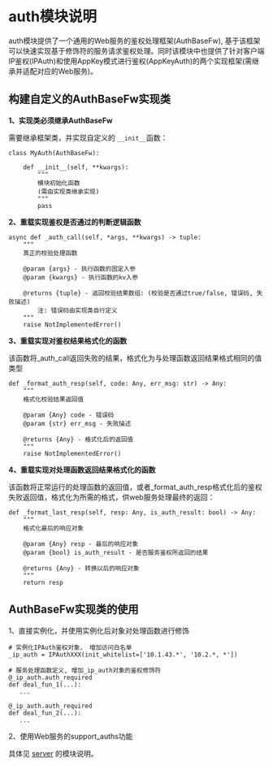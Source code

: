 # auth模块说明

auth模块提供了一个通用的Web服务的鉴权处理框架(AuthBaseFw), 基于该框架可以快速实现基于修饰符的服务请求鉴权处理。同时该模块中也提供了针对客户端IP鉴权(IPAuth)和使用AppKey模式进行鉴权(AppKeyAuth)的两个实现框架(需继承并适配对应的Web服务)。



## 构建自定义的AuthBaseFw实现类

**1、实现类必须继承AuthBaseFw**

需要继承框架类，并实现自定义的 `__init__`函数：

```
class MyAuth(AuthBaseFw):

    def __init__(self, **kwargs):
        """
        模块初始化函数
        (需由实现类继承实现)
        """
        pass
```



**2、重载实现鉴权是否通过的判断逻辑函数**

```
async def _auth_call(self, *args, **kwargs) -> tuple:
    """
    真正的校验处理函数

    @param {args} - 执行函数的固定入参
    @param {kwargs} - 执行函数的kv入参

    @returns {tuple} - 返回校验结果数组: (校验是否通过true/false, 错误码, 失败描述)
        注: 错误码由实现类自行定义
    """
    raise NotImplementedError()
```



**3、重载实现对鉴权结果格式化的函数**

该函数将_auth_call返回失败的结果，格式化为与处理函数返回结果格式相同的值类型

```
def _format_auth_resp(self, code: Any, err_msg: str) -> Any:
    """
    格式化校验结果返回值

    @param {Any} code - 错误码
    @param {str} err_msg - 失败描述

    @returns {Any} - 格式化后的返回值
    """
    raise NotImplementedError()
```



**4、重载实现对处理函数返回结果格式化的函数**

该函数将正常运行的处理函数的返回值，或者_format_auth_resp格式化后的鉴权失败返回值，格式化为所需的格式，供web服务处理最终的返回：

```
def _format_last_resp(self, resp: Any, is_auth_result: bool) -> Any:
    """
    格式化最后的响应对象

    @param {Any} resp - 最后的响应对象
    @param {bool} is_auth_result - 是否服务鉴权所返回的结果

    @returns {Any} - 转换以后的响应对象
    """
    return resp
```



## AuthBaseFw实现类的使用

1、直接实例化，并使用实例化后对象对处理函数进行修饰

```
# 实例化IPAuth鉴权对象， 增加访问白名单
_ip_auth = IPAuthXXX(init_whitelist=['10.1.43.*', '10.2.*, *'])

# 服务处理函数定义, 增加_ip_auth对象的鉴权修饰符
@_ip_auth.auth_required
def deal_fun_1(...):
   ...

@_ip_auth.auth_required
def deal_fun_2(...):
   ...

```



2、使用Web服务的support_auths功能

具体见 [server](02_server.md) 的模块说明。